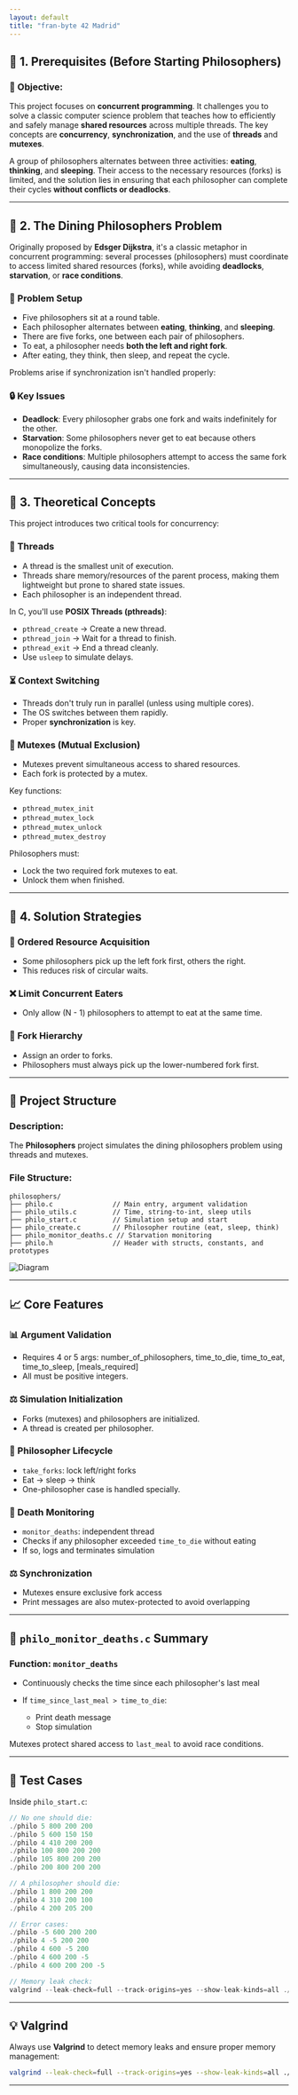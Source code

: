 ```yaml
---
layout: default
title: "fran-byte 42 Madrid"
---
```


## 🔹 1. Prerequisites (Before Starting Philosophers)

### 📌 Objective:

This project focuses on **concurrent programming**. It challenges you to solve a classic computer science problem that teaches how to efficiently and safely manage **shared resources** across multiple threads. The key concepts are **concurrency**, **synchronization**, and the use of **threads** and **mutexes**.

A group of philosophers alternates between three activities: **eating**, **thinking**, and **sleeping**. Their access to the necessary resources (forks) is limited, and the solution lies in ensuring that each philosopher can complete their cycles **without conflicts or deadlocks**.

---

## 🔹 2. The Dining Philosophers Problem

Originally proposed by **Edsger Dijkstra**, it's a classic metaphor in concurrent programming: several processes (philosophers) must coordinate to access limited shared resources (forks), while avoiding **deadlocks**, **starvation**, or **race conditions**.

### 📅 Problem Setup

* Five philosophers sit at a round table.
* Each philosopher alternates between **eating**, **thinking**, and **sleeping**.
* There are five forks, one between each pair of philosophers.
* To eat, a philosopher needs **both the left and right fork**.
* After eating, they think, then sleep, and repeat the cycle.

Problems arise if synchronization isn't handled properly:

### 🔒 Key Issues

* **Deadlock**: Every philosopher grabs one fork and waits indefinitely for the other.
* **Starvation**: Some philosophers never get to eat because others monopolize the forks.
* **Race conditions**: Multiple philosophers attempt to access the same fork simultaneously, causing data inconsistencies.

---

## 🔹 3. Theoretical Concepts

This project introduces two critical tools for concurrency:

### 🔢 Threads

* A thread is the smallest unit of execution.
* Threads share memory/resources of the parent process, making them lightweight but prone to shared state issues.
* Each philosopher is an independent thread.

In C, you'll use **POSIX Threads (pthreads)**:

* `pthread_create` → Create a new thread.
* `pthread_join` → Wait for a thread to finish.
* `pthread_exit` → End a thread cleanly.
* Use `usleep` to simulate delays.

### ⏳ Context Switching

* Threads don't truly run in parallel (unless using multiple cores).
* The OS switches between them rapidly.
* Proper **synchronization** is key.

### 🔐 Mutexes (Mutual Exclusion)

* Mutexes prevent simultaneous access to shared resources.
* Each fork is protected by a mutex.

Key functions:

* `pthread_mutex_init`
* `pthread_mutex_lock`
* `pthread_mutex_unlock`
* `pthread_mutex_destroy`

Philosophers must:

* Lock the two required fork mutexes to eat.
* Unlock them when finished.

---

## 🔹 4. Solution Strategies

### 🔎 Ordered Resource Acquisition

* Some philosophers pick up the left fork first, others the right.
* This reduces risk of circular waits.

### ❌ Limit Concurrent Eaters

* Only allow (N - 1) philosophers to attempt to eat at the same time.

### 🔼 Fork Hierarchy

* Assign an order to forks.
* Philosophers must always pick up the lower-numbered fork first.

---

## 📃 Project Structure

### Description:

The **Philosophers** project simulates the dining philosophers problem using threads and mutexes.

### File Structure:

```
philosophers/
├── philo.c               // Main entry, argument validation
├── philo_utils.c         // Time, string-to-int, sleep utils
├── philo_start.c         // Simulation setup and start
├── philo_create.c        // Philosopher routine (eat, sleep, think)
├── philo_monitor_deaths.c // Starvation monitoring
├── philo.h               // Header with structs, constants, and prototypes
```

![Diagram](../../img/milestone_3/philo.png)

---

## 📈 Core Features

### 📊 Argument Validation

* Requires 4 or 5 args: number\_of\_philosophers, time\_to\_die, time\_to\_eat, time\_to\_sleep, \[meals\_required]
* All must be positive integers.

### ⚖️ Simulation Initialization

* Forks (mutexes) and philosophers are initialized.
* A thread is created per philosopher.

### 🤔 Philosopher Lifecycle

* `take_forks`: lock left/right forks
* Eat → sleep → think
* One-philosopher case is handled specially.

### 🔎 Death Monitoring

* `monitor_deaths`: independent thread
* Checks if any philosopher exceeded `time_to_die` without eating
* If so, logs and terminates simulation

### ⚖️ Synchronization

* Mutexes ensure exclusive fork access
* Print messages are also mutex-protected to avoid overlapping

---

## 🔴 `philo_monitor_deaths.c` Summary

### Function: `monitor_deaths`

* Continuously checks the time since each philosopher's last meal
* If `time_since_last_meal > time_to_die`:

  * Print death message
  * Stop simulation

Mutexes protect shared access to `last_meal` to avoid race conditions.

---

## 📝 Test Cases

Inside `philo_start.c`:

```c
// No one should die:
./philo 5 800 200 200
./philo 5 600 150 150
./philo 4 410 200 200
./philo 100 800 200 200
./philo 105 800 200 200
./philo 200 800 200 200

// A philosopher should die:
./philo 1 800 200 200
./philo 4 310 200 100
./philo 4 200 205 200

// Error cases:
./philo -5 600 200 200
./philo 4 -5 200 200
./philo 4 600 -5 200
./philo 4 600 200 -5
./philo 4 600 200 200 -5

// Memory leak check:
valgrind --leak-check=full --track-origins=yes --show-leak-kinds=all ./philo
```

---

## 💡 Valgrind

Always use **Valgrind** to detect memory leaks and ensure proper memory management:

```bash
valgrind --leak-check=full --track-origins=yes --show-leak-kinds=all ./philo 5 800 200 200
```

---
